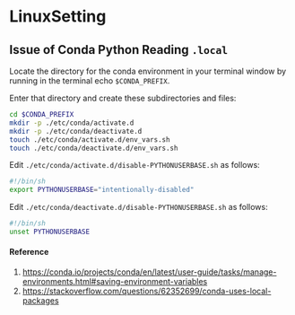 # LinuxSetting

## Issue of Conda Python Reading `.local` 
Locate the directory for the conda environment in your terminal window by running in the terminal echo `$CONDA_PREFIX`.

Enter that directory and create these subdirectories and files:
```zsh
cd $CONDA_PREFIX
mkdir -p ./etc/conda/activate.d
mkdir -p ./etc/conda/deactivate.d
touch ./etc/conda/activate.d/env_vars.sh
touch ./etc/conda/deactivate.d/env_vars.sh
```

Edit `./etc/conda/activate.d/disable-PYTHONUSERBASE.sh` as follows:
```sh
#!/bin/sh
export PYTHONUSERBASE="intentionally-disabled"
```

Edit `./etc/conda/deactivate.d/disable-PYTHONUSERBASE.sh` as follows:
```sh
#!/bin/sh
unset PYTHONUSERBASE
```

#### Reference
1. https://conda.io/projects/conda/en/latest/user-guide/tasks/manage-environments.html#saving-environment-variables
2. https://stackoverflow.com/questions/62352699/conda-uses-local-packages
